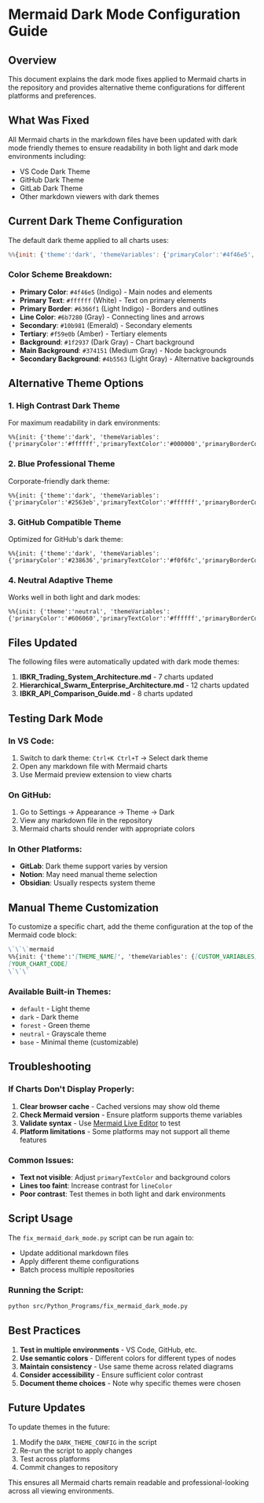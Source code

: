 # Mermaid Dark Mode Configuration Guide

## Overview
This document explains the dark mode fixes applied to Mermaid charts in the repository and provides alternative theme configurations for different platforms and preferences.

## What Was Fixed
All Mermaid charts in the markdown files have been updated with dark mode friendly themes to ensure readability in both light and dark mode environments including:
- VS Code Dark Theme
- GitHub Dark Theme  
- GitLab Dark Theme
- Other markdown viewers with dark themes

## Current Dark Theme Configuration
The default dark theme applied to all charts uses:

```javascript
%%{init: {'theme':'dark', 'themeVariables': {'primaryColor':'#4f46e5','primaryTextColor':'#ffffff','primaryBorderColor':'#6366f1','lineColor':'#6b7280','secondaryColor':'#10b981','tertiaryColor':'#f59e0b','background':'#1f2937','mainBkg':'#374151','secondBkg':'#4b5563','tertiaryBkg':'#6b7280'}}}%%
```

### Color Scheme Breakdown:
- **Primary Color**: `#4f46e5` (Indigo) - Main nodes and elements
- **Primary Text**: `#ffffff` (White) - Text on primary elements  
- **Primary Border**: `#6366f1` (Light Indigo) - Borders and outlines
- **Line Color**: `#6b7280` (Gray) - Connecting lines and arrows
- **Secondary**: `#10b981` (Emerald) - Secondary elements
- **Tertiary**: `#f59e0b` (Amber) - Tertiary elements
- **Background**: `#1f2937` (Dark Gray) - Chart background
- **Main Background**: `#374151` (Medium Gray) - Node backgrounds
- **Secondary Background**: `#4b5563` (Light Gray) - Alternative backgrounds

## Alternative Theme Options

### 1. High Contrast Dark Theme
For maximum readability in dark environments:

```mermaid
%%{init: {'theme':'dark', 'themeVariables': {'primaryColor':'#ffffff','primaryTextColor':'#000000','primaryBorderColor':'#ffffff','lineColor':'#ffffff','secondaryColor':'#00ff00','tertiaryColor':'#ffff00','background':'#000000','mainBkg':'#333333','secondBkg':'#444444','tertiaryBkg':'#555555'}}}%%
```

### 2. Blue Professional Theme
Corporate-friendly dark theme:

```mermaid
%%{init: {'theme':'dark', 'themeVariables': {'primaryColor':'#2563eb','primaryTextColor':'#ffffff','primaryBorderColor':'#3b82f6','lineColor':'#64748b','secondaryColor':'#0ea5e9','tertiaryColor':'#06b6d4','background':'#0f172a','mainBkg':'#1e293b','secondBkg':'#334155','tertiaryBkg':'#475569'}}}%%
```

### 3. GitHub Compatible Theme
Optimized for GitHub's dark theme:

```mermaid
%%{init: {'theme':'dark', 'themeVariables': {'primaryColor':'#238636','primaryTextColor':'#f0f6fc','primaryBorderColor':'#30a46c','lineColor':'#7d8590','secondaryColor':'#1f6feb','tertiaryColor':'#a5a5a5','background':'#0d1117','mainBkg':'#21262d','secondBkg':'#30363d','tertiaryBkg':'#484f58'}}}%%
```

### 4. Neutral Adaptive Theme
Works well in both light and dark modes:

```mermaid
%%{init: {'theme':'neutral', 'themeVariables': {'primaryColor':'#606060','primaryTextColor':'#ffffff','primaryBorderColor':'#808080','lineColor':'#404040','secondaryColor':'#909090','tertiaryColor':'#a0a0a0'}}}%%
```

## Files Updated

The following files were automatically updated with dark mode themes:

1. **IBKR_Trading_System_Architecture.md** - 7 charts updated
2. **Hierarchical_Swarm_Enterprise_Architecture.md** - 12 charts updated  
3. **IBKR_API_Comparison_Guide.md** - 8 charts updated

## Testing Dark Mode

### In VS Code:
1. Switch to dark theme: `Ctrl+K Ctrl+T` → Select dark theme
2. Open any markdown file with Mermaid charts
3. Use Mermaid preview extension to view charts

### On GitHub:
1. Go to Settings → Appearance → Theme → Dark
2. View any markdown file in the repository
3. Mermaid charts should render with appropriate colors

### In Other Platforms:
- **GitLab**: Dark theme support varies by version
- **Notion**: May need manual theme selection
- **Obsidian**: Usually respects system theme

## Manual Theme Customization

To customize a specific chart, add the theme configuration at the top of the Mermaid code block:

```markdown
\`\`\`mermaid
%%{init: {'theme':'[THEME_NAME]', 'themeVariables': {[CUSTOM_VARIABLES]}}}%%
[YOUR_CHART_CODE]
\`\`\`
```

### Available Built-in Themes:
- `default` - Light theme
- `dark` - Dark theme  
- `forest` - Green theme
- `neutral` - Grayscale theme
- `base` - Minimal theme (customizable)

## Troubleshooting

### If Charts Don't Display Properly:

1. **Clear browser cache** - Cached versions may show old theme
2. **Check Mermaid version** - Ensure platform supports theme variables
3. **Validate syntax** - Use [Mermaid Live Editor](https://mermaid.live/) to test
4. **Platform limitations** - Some platforms may not support all theme features

### Common Issues:

- **Text not visible**: Adjust `primaryTextColor` and background colors
- **Lines too faint**: Increase contrast for `lineColor`
- **Poor contrast**: Test themes in both light and dark environments

## Script Usage

The `fix_mermaid_dark_mode.py` script can be run again to:
- Update additional markdown files
- Apply different theme configurations
- Batch process multiple repositories

### Running the Script:
```bash
python src/Python_Programs/fix_mermaid_dark_mode.py
```

## Best Practices

1. **Test in multiple environments** - VS Code, GitHub, etc.
2. **Use semantic colors** - Different colors for different types of nodes
3. **Maintain consistency** - Use same theme across related diagrams
4. **Consider accessibility** - Ensure sufficient color contrast
5. **Document theme choices** - Note why specific themes were chosen

## Future Updates

To update themes in the future:
1. Modify the `DARK_THEME_CONFIG` in the script
2. Re-run the script to apply changes
3. Test across platforms
4. Commit changes to repository

This ensures all Mermaid charts remain readable and professional-looking across all viewing environments.
